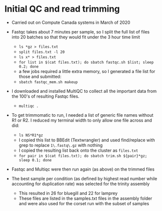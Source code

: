 # Initial QC and read trimming
- Carried out on Compute Canada systems in March of 2020

- Fastqc takes about 7 minutes per sample, so I split the full list of files into 20 batches so that they would fit under the 3 hour time limit
	- `ls *gz > files.txt`
	- `split files.txt -l 20`
	- `ls x* > files.txt`
	- `for list in $(cat files.txt); do sbatch fastqc.sh $list; sleep 0.2; done`
	- a few jobs required a little extra memory, so I generated a file list for those and submitted:
	- `sbatch fastqc_mem.sh makeup`

- I downloaded and installed MultiQC to collect all the important data from the 100's of resulting Fastqc files.
	- `multiqc .`

- To get trimmomatic to run, I needed a list of generic file names without R1 or R2.  I reduced my terminal width to only allow one file across and did:
	- `ls NS*R1*gz`
	- I copied this list to BBEdit (Textwrangler) and used find/replace with grep to replace `1\.fastq\.gz` with nothing
	- I copied the resulting list back onto the cluster as `files.txt`
	- `for pair in $(cat files.txt); do sbatch trim.sh ${pair}*gz; sleep 0.1; done`

- Fastqc and Multiqc were then run again (as above) on the trimmed files

- The best sample per condition (as defined by highest read number while accounting for duplication rate) was selected for the trinity assembly
	- This resulted in 26 for bluegill and 22 for lamprey
	- These files are listed in the samples.txt files in the assembly folder and were also used for the corset run with the subset of samples

